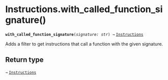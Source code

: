 # Instructions.with\_called\_function\_signature()

**`with_called_function_signature`**`(`_`signature: str`_`) →` [`Instructions`](./)

Adds a filter to get instructions that call a function with the given signature.

## Return type

`→` [`Instructions`](./)
